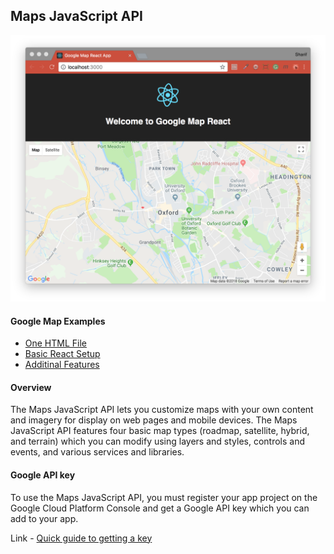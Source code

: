 ## Maps JavaScript API
![Maps JavaScript API](./basicREACT/basicREACT.png)

#### Google Map Examples
- [One HTML File](./basicHTML/BASIC.md)
- [Basic React Setup](./basicReact/REACT.md)
- [Additinal Features](./finalReact/FINAL.md)

#### Overview
The Maps JavaScript API lets you customize maps with your own content and imagery for display on web pages and mobile devices. The Maps JavaScript API features four basic map types (roadmap, satellite, hybrid, and terrain) which you can modify using layers and styles, controls and events, and various services and libraries.

#### Google API key
To use the Maps JavaScript API, you must register your app project on the Google Cloud Platform Console and get a Google API key which you can add to your app.

Link - [Quick guide to getting a key](https://developers.google.com/maps/documentation/javascript/get-api-key)
